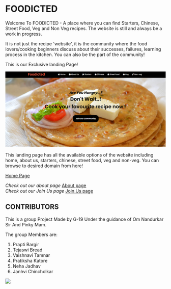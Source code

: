 # FOODICTED
Welcome To FOODICTED - A place where you can find Starters, Chinese, Street Food, Veg and Non Veg recipes. The website is still and always be a work in progress.

It is not just the recipe 'website', it is the community where the food lovers/cooking beginners discuss about their successes, failures, learning process in the kitchen. You can also be the part of the community!

This is our Exclusive landing Page!

![Landing Page](images/readme/Landing%20Page.png)

This landing page has all the available options of the website including home, about us, starters, chinese, street food, veg and non-veg. You can browse to desired domain from here!

[Home Page](index.html)

*Check out our about page* [About page](pages/about.html)<br/>
*Check out our Join Us page* [Join Us page](pages/community.html)

## CONTRIBUTORS
This is a group Project Made by G-19 Under the guidance of Om Nandurkar Sir And Pinky Mam.

The group Members are:
1. Prapti Bargir
2. Tejaswi Bread
3. Vaishnavi Tamnar
4. Pratiksha Katore
5. Neha Jadhav
6. Janhvi Chincholkar

<a href="https://github.com/Tejaswiberad20/food_recepies_project1_group_19_icp7.0/graphs/contributors">
  <img src="https://contrib.rocks/image?repo=Tejaswiberad20/food_recepies_project1_group_19_icp7.0" />
</a>

